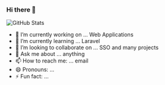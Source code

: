 ### Hi there 👋

![GitHub Stats](https://github-readme-stats.vercel.app/api?username=kai0310&count_private=true)

- 🔭 I’m currently working on ...
Web Applications 
- 🌱 I’m currently learning ...
Laravel
- 👯 I’m looking to collaborate on ...
SSO and many projects
- 💬 Ask me about ... anything
- 📫 How to reach me: ... email
- 😄 Pronouns: ...
- ⚡ Fun fact: ...
  
